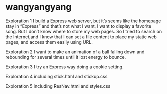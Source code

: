wangyangyang
============

Exploration 1 
  I build a Express web server, but it’s seems like the homepage stay in “Express” and that’s not what I want, I want to display a favorite song. But I don’t know where to store my web pages. So I tried to search on the Internet,and I know that I can set a file content to place my static web pages, and access them easily using URL.

Exploration 2
  I want to make an animation of a ball falling down and rebounding for several times until it lost energy to bounce.

Exploration 3
  I try an Express way doing a cookie setting.
  
Exploration 4
 including stick.html and stickup.css

Exploration 5
 including ResNav.html and styles.css
